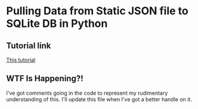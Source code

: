 # Pulling Data from Static JSON file to SQLite DB in Python

## Tutorial link

[This tutorial](http://www.prelc.si/koleznik/tutorial-for-parsing-json-and-creating-sqlite3-database-in-python/) 

## WTF Is Happening?!

I've got comments going in the code to represent my rudimentary understanding of this. I'll update this file when I've got a better handle on it.